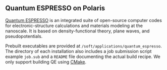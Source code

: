## Quantum ESPRESSO on Polaris

[Quantum ESPRESSO](https://www.quantum-espresso.org/) is an integrated suite of open-source computer codes for electronic-structure calculations and materials modeling at the nanoscale. It is based on density-functional theory, plane waves, and pseudopotentials.

Prebuilt executables are provided at `/soft/applications/quantum_espresso`. The directory of each installation also includes a job submission script example `job.sub` and a `README` file documenting the actual build recipe. We only support building QE using [CMake](https://gitlab.com/QEF/q-e/-/wikis/Developers/CMake-build-system).